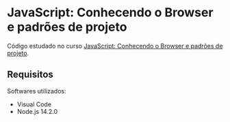 # JavaScript: Conhecendo o Browser e padrões de projeto

Código estudado no curso [JavaScript: Conhecendo o Browser e padrões de projeto](https://cursos.alura.com.br/course/javascript-es6-orientacao-a-objetos-parte-1).

## Requisitos

Softwares utilizados:

* Visual Code
* Node.js 14.2.0